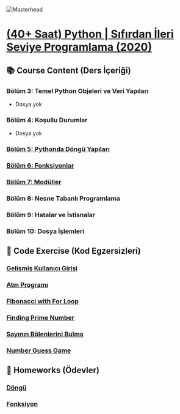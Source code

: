 ![Masterhead](https://about.udemy.com/wp-content/uploads/2021/12/udemy-logo-share.png)
# [(40+ Saat) Python | Sıfırdan İleri Seviye Programlama (2020)](https://www.udemy.com/course/sifirdan-ileri-seviyeye-python/)

## 📚 Course Content (Ders İçeriği)

### Bölüm 3: Temel Python Objeleri ve Veri Yapıları
- Dosya yok
### Bölüm 4: Koşullu Durumlar
- Dosya yok
### [Bölüm 5: Pythonda Döngü Yapıları](https://github.com/yusufyilmaz00/Python/tree/main/Udemy_Course/Section5_D%C3%B6ng%C3%BC_Yap%C4%B1lar%C4%B1)

### [Bölüm 6: Fonksiyonlar](https://github.com/yusufyilmaz00/Python/tree/main/Udemy_Course/Section6_Fonksiyonlar)

### [Bölüm 7: Modüller](https://github.com/yusufyilmaz00/Python/tree/main/Udemy_Course/Section7_Mod%C3%BCller) 

### Bölüm 8: Nesne Tabanlı Programlama
### Bölüm 9: Hatalar ve İstisnalar
### Bölüm 10: Dosya İşlemleri

## 🧩 Code Exercise (Kod Egzersizleri)

### [Gelişmiş Kullanıcı Girişi](https://github.com/yusufyilmaz00/Python/blob/main/Udemy_Course/Section5_D%C3%B6ng%C3%BC_Yap%C4%B1lar%C4%B1/040_Geli%C5%9Fmi%C5%9F_kullan%C4%B1c%C4%B1_giri%C5%9Fi.py)

### [Atm Programı](https://github.com/yusufyilmaz00/Python/blob/main/Udemy_Course/Section5_D%C3%B6ng%C3%BC_Yap%C4%B1lar%C4%B1/041_Atm_program%C4%B1.py)

### [Fibonacci with For Loop](https://github.com/yusufyilmaz00/Python/blob/main/Udemy_Course/Section5_D%C3%B6ng%C3%BC_Yap%C4%B1lar%C4%B1/043_Fibonacci_say%C4%B1lar%C4%B1.py)

### [Finding Prime Number](https://github.com/yusufyilmaz00/Python/blob/main/Udemy_Course/Section6_Fonksiyonlar/052_Asal_say%C4%B1_fonksiyonu.py)

### [Sayının Bölenlerini Bulma](https://github.com/yusufyilmaz00/Python/blob/main/Udemy_Course/Section6_Fonksiyonlar/053_Tam_say%C4%B1_b%C3%B6len.py)

### [Number Guess Game](https://github.com/yusufyilmaz00/Python/blob/main/Udemy_Course/Section7_Mod%C3%BCller/059_Say%C4%B1_tahmin_oyunu.py)

## 🎯 Homeworks (Ödevler)

### [Döngü](https://github.com/yusufyilmaz00/Python/tree/main/Udemy_Course/Section5_D%C3%B6ng%C3%BC_Yap%C4%B1lar%C4%B1/Homeworks)

### [Fonksiyon](https://github.com/yusufyilmaz00/Python/tree/main/Udemy_Course/Section6_Fonksiyonlar/Homeworks)
